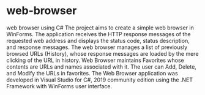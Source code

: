 # web-browser
web browser using C#
The project aims to create a simple web browser in WinForms. The application receives the HTTP 
response messages of the requested web address and displays the status code, status description, and 
response messages. The web browser manages a list of previously browsed URLs (History), whose 
response messages are loaded by the mere clicking of the URL in history. Web Browser maintains 
Favorites whose contents are URLs and names associated with it. The user can Add, Delete, and Modify 
the URLs in favorites.
The Web Browser application was developed in Visual Studio for C#, 2019 community edition using the 
.NET Framework with WinForms user interface.

